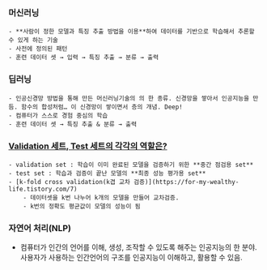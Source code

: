 ### 머신러닝
    - **사람이 정한 모델과 특징 추출 방법을 이용**하여 데이터를 기반으로 학습해서 추론할 수 있게 하는 기술
    - 사전에 정의된 패턴
    - 훈련 데이터 셋 → 입력 → 특징 추출 → 분류 → 출력
    
### 딥러닝
    - 인공신경망 방법을 통해 만든 머신러닝기술의 의 한 종류. 신경망을 쌓아서 인공지능을 만듬. 함수의 합성처럼… 이 신경망이 쌓이면서 층의 개념. Deep!
    - 컴퓨터가 스스로 경험 중심의 학습
    - 훈련 데이터 셋 → 특징 추출 & 분류 → 출력

### [Validation 세트, Test 세트의 각각의 역할은?](https://for-my-wealthy-life.tistory.com/19)
    - validation set : 학습이 이미 완료된 모델을 검증하기 위한 **중간 점검용 set**
    - test set : 학습과 검증이 끝난 모델의 **최종 성능 평가용 set**
    - [k-fold cross validation(k겹 교차 검증)](https://for-my-wealthy-life.tistory.com/7)
        - 데이터셋을 k번 나누어 k개의 모델을 만들어 교차검증.
        - k번의 정확도 평균값이 모델의 성능이 됨
        
### 자연어 처리(NLP)
- 컴퓨터가 인간의 언어를 이해, 생성, 조작할 수 있도록 해주는 인공지능의 한 분야. 사용자가 사용하는 인간언어의 구조를 인공지능이 이해하고, 활용할 수 있음.
